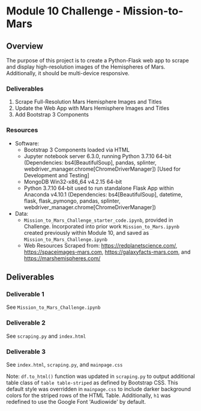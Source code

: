 # Module 10 Challenge - Mission-to-Mars

## Overview

The purpose of this project is to create a Python-Flask web app to scrape and
display high-resolution images of the Hemispheres of Mars. Additionally, it
should be multi-device responsive.

### Deliverables
1. Scrape Full-Resolution Mars Hemisphere Images and Titles
2. Update the Web App with Mars Hemisphere Images and Titles
3. Add Bootstrap 3 Components

### Resources

- Software:
	- Bootstrap 3 Components loaded via HTML
	- Jupyter notebook server 6.3.0, running Python 3.7.10 64-bit (Dependencies: bs4[BeautifulSoup], pandas, splinter, webdriver_manager.chrome[ChromeDriverManager]) [Used for Development and Testing]
	- MongoDB Win32-x86_64 v4.2.15 64-bit
	- Python 3.7.10 64-bit used to run standalone Flask App within Anaconda v4.10.1 (Dependencies: bs4[BeautifulSoup], datetime, flask, flask_pymongo, pandas, splinter, webdriver_manager.chrome[ChromeDriverManager])
- Data:
	- `Mission_to_Mars_Challenge_starter_code.ipynb`, provided in Challenge. Incorporated into prior work `Mission_to_Mars.ipynb` created previously within Module 10, and saved as `Mission_to_Mars_Challenge.ipynb`
	- Web Resources Scraped from: https://redplanetscience.com/, https://spaceimages-mars.com, https://galaxyfacts-mars.com, and https://marshemispheres.com/

## Deliverables

### Deliverable 1

See `Mission_to_Mars_Challenge.ipynb`

### Deliverable 2

See `scraping.py` and `index.html`

### Deliverable 3

See `index.html`, `scraping.py`, and `mainpage.css`

Note: `df.to_html()` function was updated in `scraping.py` to output additional table class of `table table-striped` as defined by Bootstrap CSS. This default style was overridden in `mainpage.css` to include darker
background colors for the striped rows of the HTML Table. Additionally, `h1` was redefined to use the Google Font 'Audiowide' by default.
